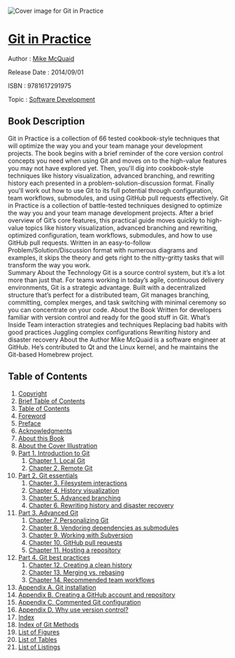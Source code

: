 ![Cover image for Git in Practice](https://imgdetail.ebookreading.net/cover/cover/software_development/EB9781617291975.jpg)

[Git in Practice](https://ebookreading.net/view/book/Git+in+Practice-EB9781617291975_1.html "Git in Practice")
====================================================================================================================

Author : [Mike McQuaid](https://ebookreading.net/search/author/Mike+McQuaid)

Release Date : 2014/09/01

ISBN : 9781617291975

Topic : [Software Development](https://ebookreading.net/search/category/software-development)

Book Description
-----------------

Git in Practice is a collection of 66 tested cookbook-style techniques that will optimize the way you and your team manage your development projects. The book begins with a brief reminder of the core version control concepts you need when using Git and moves on to the high-value features you may not have explored yet. Then, you'll dig into cookbook-style techniques like history visualization, advanced branching, and rewriting history each presented in a problem-solution-discussion format. Finally you'll work out how to use Git to its full potential through configuration, team workflows, submodules, and using GitHub pull requests effectively.    Git in Practice is a collection of battle-tested techniques designed to optimize the way you and your team manage development projects. After a brief overview of Git’s core features, this practical guide moves quickly to high-value topics like history visualization, advanced branching and rewriting, optimized configuration, team workflows, submodules, and how to use GitHub pull requests. Written in an easy-to-follow Problem/Solution/Discussion format with numerous diagrams and examples, it skips the theory and gets right to the nitty-gritty tasks that will transform the way you work.      
Summary
About the Technology
Git is a source control system, but it’s a lot more than just that. For teams working in today’s agile, continuous delivery environments, Git is a strategic advantage. Built with a decentralized structure that’s perfect for a distributed team, Git manages branching, committing, complex merges, and task switching with minimal ceremony so you can concentrate on your code.
About the Book
Written for developers familiar with version control and ready for the good stuff in Git.
What’s Inside
Team interaction strategies and techniques
Replacing bad habits with good practices
Juggling complex configurations
Rewriting history and disaster recovery
About the Author
Mike McQuaid is a software engineer at GitHub. He’s contributed to Qt and the Linux kernel, and he maintains the Git-based Homebrew project.
              
Table of Contents
-----------------

1. [Copyright](https://ebookreading.net/view/book/Git+in+Practice-EB9781617291975_3.html)
1. [Brief Table of Contents](https://ebookreading.net/view/book/Git+in+Practice-EB9781617291975_4.html)
1. [Table of Contents](https://ebookreading.net/view/book/Git+in+Practice-EB9781617291975_5.html)
1. [Foreword](https://ebookreading.net/view/book/Git+in+Practice-EB9781617291975_6.html)
1. [Preface](https://ebookreading.net/view/book/Git+in+Practice-EB9781617291975_7.html)
1. [Acknowledgments](https://ebookreading.net/view/book/Git+in+Practice-EB9781617291975_8.html)
1. [About this Book](https://ebookreading.net/view/book/Git+in+Practice-EB9781617291975_9.html)
1. [About the Cover Illustration](https://ebookreading.net/view/book/Git+in+Practice-EB9781617291975_10.html)
1. [Part 1. Introduction to Git](https://ebookreading.net/view/book/Git+in+Practice-EB9781617291975_11.html)
    1. [Chapter 1. Local Git](https://ebookreading.net/view/book/Git+in+Practice-EB9781617291975_12.html)
    1. [Chapter 2. Remote Git](https://ebookreading.net/view/book/Git+in+Practice-EB9781617291975_13.html)
1. [Part 2. Git essentials](https://ebookreading.net/view/book/Git+in+Practice-EB9781617291975_14.html)
    1. [Chapter 3. Filesystem interactions](https://ebookreading.net/view/book/Git+in+Practice-EB9781617291975_15.html)
    1. [Chapter 4. History visualization](https://ebookreading.net/view/book/Git+in+Practice-EB9781617291975_16.html)
    1. [Chapter 5. Advanced branching](https://ebookreading.net/view/book/Git+in+Practice-EB9781617291975_17.html)
    1. [Chapter 6. Rewriting history and disaster recovery](https://ebookreading.net/view/book/Git+in+Practice-EB9781617291975_18.html)
1. [Part 3. Advanced Git](https://ebookreading.net/view/book/Git+in+Practice-EB9781617291975_19.html)
    1. [Chapter 7. Personalizing Git](https://ebookreading.net/view/book/Git+in+Practice-EB9781617291975_20.html)
    1. [Chapter 8. Vendoring dependencies as submodules](https://ebookreading.net/view/book/Git+in+Practice-EB9781617291975_21.html)
    1. [Chapter 9. Working with Subversion](https://ebookreading.net/view/book/Git+in+Practice-EB9781617291975_22.html)
    1. [Chapter 10. GitHub pull requests](https://ebookreading.net/view/book/Git+in+Practice-EB9781617291975_23.html)
    1. [Chapter 11. Hosting a repository](https://ebookreading.net/view/book/Git+in+Practice-EB9781617291975_24.html)
1. [Part 4. Git best practices](https://ebookreading.net/view/book/Git+in+Practice-EB9781617291975_25.html)
    1. [Chapter 12. Creating a clean history](https://ebookreading.net/view/book/Git+in+Practice-EB9781617291975_26.html)
    1. [Chapter 13. Merging vs. rebasing](https://ebookreading.net/view/book/Git+in+Practice-EB9781617291975_27.html)
    1. [Chapter 14. Recommended team workflows](https://ebookreading.net/view/book/Git+in+Practice-EB9781617291975_28.html)
1. [Appendix A. Git installation](https://ebookreading.net/view/book/Git+in+Practice-EB9781617291975_29.html)
1. [Appendix B. Creating a GitHub account and repository](https://ebookreading.net/view/book/Git+in+Practice-EB9781617291975_30.html)
1. [Appendix C. Commented Git configuration](https://ebookreading.net/view/book/Git+in+Practice-EB9781617291975_31.html)
1. [Appendix D. Why use version control?](https://ebookreading.net/view/book/Git+in+Practice-EB9781617291975_32.html)
1. [Index](https://ebookreading.net/view/book/Git+in+Practice-EB9781617291975_33.html)
1. [Index of Git Methods](https://ebookreading.net/view/book/Git+in+Practice-EB9781617291975_34.html)
1. [List of Figures](https://ebookreading.net/view/book/Git+in+Practice-EB9781617291975_35.html)
1. [List of Tables](https://ebookreading.net/view/book/Git+in+Practice-EB9781617291975_36.html)
1. [List of Listings](https://ebookreading.net/view/book/Git+in+Practice-EB9781617291975_37.html)
